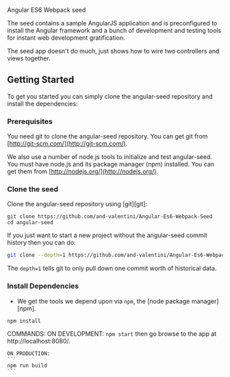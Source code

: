 Angular ES6 Webpack seed

The seed contains a sample AngularJS application and is preconfigured to install the Angular
framework and a bunch of development and testing tools for instant web development gratification.

The seed app doesn't do much, just shows how to wire two controllers and views together.


## Getting Started

To get you started you can simply clone the angular-seed repository and install the dependencies:

### Prerequisites

You need git to clone the angular-seed repository. You can get git from
[http://git-scm.com/](http://git-scm.com/).

We also use a number of node.js tools to initialize and test angular-seed. You must have node.js and
its package manager (npm) installed.  You can get them from [http://nodejs.org/](http://nodejs.org/).

### Clone the seed

Clone the angular-seed repository using [git][git]:

```
git clone https://github.com/and-valentini/Angular-Es6-Webpack-Seed
cd angular-seed
```

If you just want to start a new project without the angular-seed commit history then you can do:

```bash
git clone --depth=1 https://github.com/and-valentini/Angular-Es6-Webpack-Seed <your-project-name>
```

The `depth=1` tells git to only pull down one commit worth of historical data.

### Install Dependencies
* We get the tools we depend upon via `npm`, the [node package manager][npm].

```
npm install
```

COMMANDS:
    ON DEVELOPMENT:
    ```
    npm start
    ```
    then go browse to the app at http://localhost:8080/.

    ON PRODUCTION:
    ```
    npm run build
    ```
